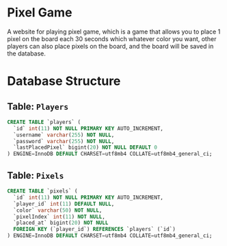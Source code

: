 # Pixel Game

A website for playing pixel game, which is a game that allows you to place 1 pixel on the board each 30 seconds which whatever color you want, other players can also place pixels on the board, and the board will be saved in the database.

# Database Structure

## Table: `Players`

```sql
CREATE TABLE `players` (
  `id` int(11) NOT NULL PRIMARY KEY AUTO_INCREMENT,
  `username` varchar(255) NOT NULL,
  `password` varchar(255) NOT NULL,
  `lastPlacedPixel` bigint(20) NOT NULL DEFAULT 0
) ENGINE=InnoDB DEFAULT CHARSET=utf8mb4 COLLATE=utf8mb4_general_ci;
```

## Table: `Pixels`

```sql
CREATE TABLE `pixels` (
  `id` int(11) NOT NULL PRIMARY KEY AUTO_INCREMENT,
  `player_id` int(11) DEFAULT NULL,
  `color` varchar(50) NOT NULL,
  `pixelIndex` int(11) NOT NULL,
  `placed_at` bigint(20) NOT NULL
  FOREIGN KEY (`player_id`) REFERENCES `players` (`id`)
) ENGINE=InnoDB DEFAULT CHARSET=utf8mb4 COLLATE=utf8mb4_general_ci;
```
